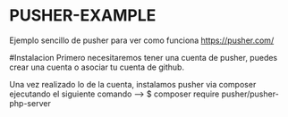 # PUSHER-EXAMPLE

Ejemplo sencillo de pusher para ver como funciona
https://pusher.com/

#Instalacion
Primero necesitaremos tener una cuenta de pusher, puedes crear una cuenta o asociar tu cuenta de github.

Una vez realizado lo de la cuenta, instalamos pusher via composer ejecutando el siguiente comando --> $ composer require pusher/pusher-php-server

